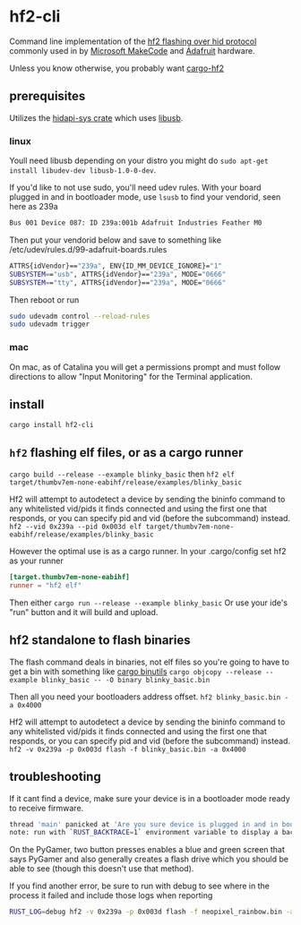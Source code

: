 # hf2-cli

Command line implementation of the [hf2 flashing over hid protocol](https://github.com/jacobrosenthal/hf2-rs/tree/master/hf2) commonly used in by [Microsoft MakeCode](https://www.microsoft.com/en-us/makecode) and [Adafruit](https://www.adafruit.com) hardware.

Unless you know otherwise, you probably want [cargo-hf2](https://github.com/jacobrosenthal/hf2-rs)

## prerequisites

Utilizes the [hidapi-sys crate](https://crates.io/crates/hidapi) which uses [libusb](https://github.com/libusb/hidapi).

### linux

Youll need libusb depending on your distro you might do `sudo apt-get install libudev-dev libusb-1.0-0-dev`.

If you'd like to not use sudo, you'll need udev rules. With your board plugged in and in bootloader mode, use `lsusb` to find your vendorid, seen here as 239a

```bash
Bus 001 Device 087: ID 239a:001b Adafruit Industries Feather M0
```

Then put your vendorid below and save to something like /etc/udev/rules.d/99-adafruit-boards.rules

```bash
ATTRS{idVendor}=="239a", ENV{ID_MM_DEVICE_IGNORE}="1"
SUBSYSTEM=="usb", ATTRS{idVendor}=="239a", MODE="0666"
SUBSYSTEM=="tty", ATTRS{idVendor}=="239a", MODE="0666"
```

Then reboot or run

```bash
sudo udevadm control --reload-rules
sudo udevadm trigger
```

### mac

On mac, as of Catalina you will get a permissions prompt and must follow directions to allow "Input Monitoring" for the Terminal application.

## install

`cargo install hf2-cli`

## `hf2` flashing elf files, or as a cargo runner

`cargo build --release --example blinky_basic` then `hf2 elf target/thumbv7em-none-eabihf/release/examples/blinky_basic`

Hf2 will attempt to autodetect a device by sending the bininfo command to any whitelisted vid/pids it finds connected and using the first one that responds, or you can specify pid and vid (before the subcommand) instead. `hf2 --vid 0x239a --pid 0x003d elf target/thumbv7em-none-eabihf/release/examples/blinky_basic`

However the optimal use is as a cargo runner. In your .cargo/config set hf2 as your runner

```toml
[target.thumbv7em-none-eabihf]
runner = "hf2 elf"
```

Then either `cargo run --release --example blinky_basic` Or use your ide's "run" button and it will build and upload.

## hf2 standalone to flash binaries

The flash command deals in binaries, not elf files so you're going to have to get a bin with something like [cargo binutils](https://github.com/rust-embedded/cargo-binutils) `cargo objcopy --release --example blinky_basic -- -O binary blinky_basic.bin`

Then all you need your bootloaders address offset. `hf2 blinky_basic.bin -a 0x4000`

Hf2 will attempt to autodetect a device by sending the bininfo command to any whitelisted vid/pids it finds connected and using the first one that responds, or you can specify pid and vid (before the subcommand) instead. `hf2 -v 0x239a -p 0x003d flash -f blinky_basic.bin -a 0x4000`

## troubleshooting

If it cant find a device, make sure your device is in a bootloader mode ready to receive firmware.

```bash
thread 'main' panicked at 'Are you sure device is plugged in and in bootloader mode?: OpenHidDeviceError', src/libcore/result.rs:1165:5
note: run with `RUST_BACKTRACE=1` environment variable to display a backtrace.
```

On the PyGamer, two button presses enables a blue and green screen that says PyGamer and also generally creates a flash drive which you should be able to see (though this doesn't use that method).

If you find another error, be sure to run with debug to see where in the process it failed and include those logs when reporting

```bash
RUST_LOG=debug hf2 -v 0x239a -p 0x003d flash -f neopixel_rainbow.bin -a 0x4000
```
